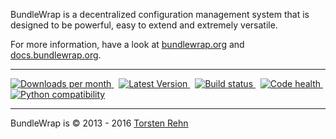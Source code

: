 BundleWrap is a decentralized configuration management system that is designed to be powerful, easy to extend and extremely versatile.

For more information, have a look at [bundlewrap.org](http://bundlewrap.org) and [docs.bundlewrap.org](http://docs.bundlewrap.org).

------------------------------------------------------------------------

<a href="https://pypi.python.org/pypi/bundlewrap/">
    <img src="http://img.shields.io/pypi/dm/bundlewrap.svg" alt="Downloads per month">
</a>
&nbsp;
<a href="https://pypi.python.org/pypi/bundlewrap/">
    <img src="http://img.shields.io/pypi/v/bundlewrap.svg" alt="Latest Version">
</a>
&nbsp;
<a href="https://travis-ci.org/bundlewrap/bundlewrap">
    <img src="http://img.shields.io/travis/bundlewrap/bundlewrap/master.svg" alt="Build status">
</a>
&nbsp;
<a href="https://landscape.io/github/bundlewrap/bundlewrap/master">
    <img src="https://landscape.io/github/bundlewrap/bundlewrap/master/landscape.svg?style=flat" alt="Code health">
</a>
&nbsp;
<a href="https://pypi.python.org/pypi/bundlewrap/">
    <img src="http://img.shields.io/pypi/pyversions/bundlewrap.svg" alt="Python compatibility">
</a>

------------------------------------------------------------------------

BundleWrap is © 2013 - 2016 [Torsten Rehn](mailto:torsten@rehn.email)
